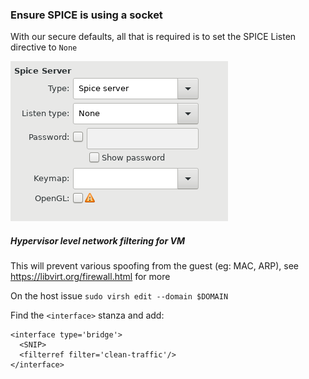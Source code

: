 ### Ensure SPICE is using a socket

With our secure defaults, all that is required is to set the SPICE Listen directive to `None`

![spice config in guest vm](pic/spice.png)

##### Hypervisor level network filtering for VM

This will prevent various spoofing from the guest (eg: MAC, ARP), see  https://libvirt.org/firewall.html for more

On the host issue `sudo virsh edit --domain $DOMAIN`

Find the `<interface>` stanza and add:

```
<interface type='bridge'>
  <SNIP>
  <filterref filter='clean-traffic'/>
</interface>
```
